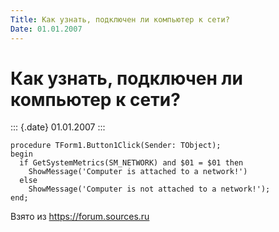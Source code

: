 ```yaml
---
Title: Как узнать, подключен ли компьютер к сети?
Date: 01.01.2007
---
```



Как узнать, подключен ли компьютер к сети?
==========================================

::: {.date}
01.01.2007
:::

    procedure TForm1.Button1Click(Sender: TObject); 
    begin 
      if GetSystemMetrics(SM_NETWORK) and $01 = $01 then 
        ShowMessage('Computer is attached to a network!') 
      else 
        ShowMessage('Computer is not attached to a network!'); 
    end; 

Взято из <https://forum.sources.ru>
